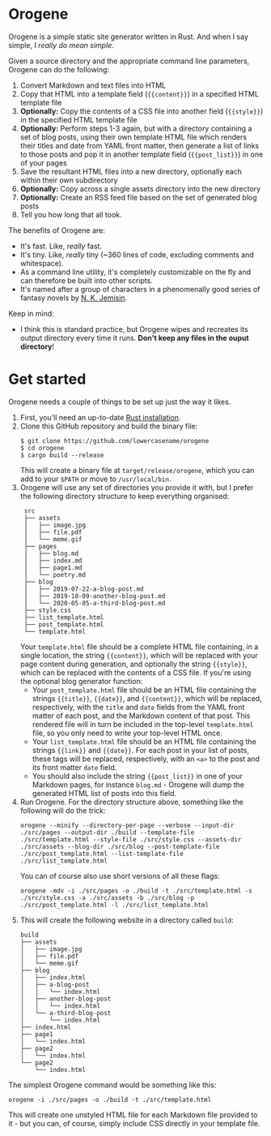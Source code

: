 # Orogene

Orogene is a simple static site generator written in Rust. And when I say simple, I _really do mean simple_.

Given a source directory and the appropriate command line parameters, Orogene can do the following:

1. Convert Markdown and text files into HTML
2. Copy that HTML into a template field (`{{content}}`) in a specified HTML template file
3. **Optionally:** Copy the contents of a CSS file into another field (`{{style}}`) in the specified HTML template file
4. **Optionally:** Perform steps 1-3 again, but with a directory containing a set of blog posts, using their own template HTML file which renders their titles and date from YAML front matter, then generate a list of links to those posts and pop it in another template field (`{{post_list}}`) in one of your pages
5. Save the resultant HTML files into a new directory, optionally each within their own subdirectory
6. **Optionally:** Copy across a single assets directory into the new directory
7. **Optionally:** Create an RSS feed file based on the set of generated blog posts
7. Tell you how long that all took.

The benefits of Orogene are:

- It's fast. Like, _really_ fast.
- It's tiny. Like, _really_ tiny (~360 lines of code, excluding comments and whitespace).
- As a command line utility, it's completely customizable on the fly and can therefore be built into other scripts.
- It's named after a group of characters in a phenomenally good series of fantasy novels by [N. K. Jemisin](https://en.wikipedia.org/wiki/N._K._Jemisin).

Keep in mind:

- I think this is standard practice, but Orogene wipes and recreates its output directory every time it runs. **Don't keep any files in the ouput directory**!

# Get started

Orogene needs a couple of things to be set up just the way it likes.

1. First, you'll need an up-to-date [Rust installation](https://www.rust-lang.org/learn/get-started).
2. Clone this GitHub repository and build the binary file:
   ```
   $ git clone https://github.com/lowercasename/orogene
   $ cd orogene
   $ cargo build --release
   ```
   This will create a binary file at `target/release/orogene`, which you can add to your `$PATH` or move to `/usr/local/bin`.
3. Orogene will use any set of directories you provide it with, but I prefer the following directory structure to keep everything organised:
   ```
    src
    ├── assets
    │   ├── image.jpg
    │   ├── file.pdf
    │   └── meme.gif
    ├── pages
    │   ├── blog.md
    │   ├── index.md
    │   ├── page1.md
    │   └── poetry.md
    ├── blog
    │   ├── 2019-07-22-a-blog-post.md
    │   ├── 2019-10-09-another-blog-post.md
    │   └── 2020-05-05-a-third-blog-post.md
    ├── style.css
    ├── list_template.html
    ├── post_template.html
    └── template.html
   ```
   Your `template.html` file should be a complete HTML file containing, in a single location, the string `{{content}}`, which will be replaced with your page content during generation, and optionally the string `{{style}}`, which can be replaced with the contents of a CSS file.
   If you're using the optional blog generator function:
      - Your `post_template.html` file should be an HTML file containing the strings `{{title}}`, `{{date}}`, and `{{content}}`, which will be replaced, respectively, with the `title` and `date` fields from the YAML front matter of each post, and the Markdown content of that post. This rendered file will in turn be included in the top-level `template.html` file, so you only need to write your top-level HTML once.
      - Your `list_template.html` file should be an HTML file containing the strings `{{link}}` and `{{date}}`. For each post in your list of posts, these tags will be replaced, respectively, with an `<a>` to the post and its front matter `date` field.
      - You should also include the string `{{post_list}}` in one of your Markdown pages, for instance `blog.md` - Orogene will dump the generated HTML list of posts into this field.
4. Run Orogene. For the directory structure above, something like the following will do the trick:
   ```
   orogene --minify --directory-per-page --verbose --input-dir ./src/pages --output-dir ./build --template-file ./src/template.html --style-file ./src/style.css --assets-dir ./src/assets --blog-dir ./src/blog --post-template-file ./src/post_template.html --list-template-file ./src/list_template.html
   ```
   You can of course also use short versions of all these flags:
   ```
   orogene -mdv -i ./src/pages -o ./build -t ./src/template.html -s ./src/style.css -a ./src/assets -b ./src/blog -p ./src/post_template.html -l ./src/list_template.html
   ```
5. This will create the following website in a directory called `build`:
    ```
    build
    ├── assets
    │   ├── image.jpg
    │   ├── file.pdf
    │   └── meme.gif
    ├── blog
    │   ├── index.html
    │   ├── a-blog-post
    │   │   └── index.html
    │   ├── another-blog-post
    │   │   └── index.html
    │   └── a-third-blog-post
    │       └── index.html
    ├── index.html
    ├── page1
    │   └── index.html
    ├── page2
    │   └── index.html
    └── page2
        └── index.html
    ```

The simplest Orogene command would be something like this:

```
orogene -i ./src/pages -o ./build -t ./src/template.html
```

This will create one unstyled HTML file for each Markdown file provided to it - but you can, of course, simply include CSS directly in your template file.

